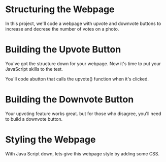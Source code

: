 # Structuring the Webpage

In this project, we'll code a webpage with upvote and downvote buttons to increase and decrese the number of votes on a photo.

# Building the Upvote Button

You've got the structure down for your webpage. Now it's time to put your JavaScript skills to the test.

You'll code abutton that calls the upvote() function when it's clicked.

# Building the Downvote Button

Your upvoting feature works great. but for those who disagree, you'll need to build a downvote button.

# Styling the Webpage

With Java Script down, lets give this webpage style by adding some CSS.